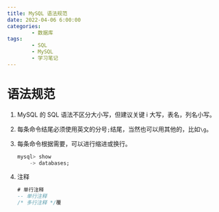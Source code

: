 ```yaml
---
title: MySQL 语法规范
date: 2022-04-06 6:00:00
categories:
        - 数据库
tags:
        - SQL
        - MySQL
        - 学习笔记
---
```


# 语法规范

1. MySQL 的 SQL 语法不区分大小写，但建议关键 i 大写，表名，列名小写。

2. 每条命令结尾必须使用英文的分号`;`结尾，当然也可以用其他的，比如`\g`。

3. 每条命令根据需要，可以进行缩进或换行。

      ```sql
      mysql> show
          -> databases;
      ```

4. 注释

      ```sql
      # 单行注释
      -- 单行注释
      /* 多行注释 */覆
      ```
